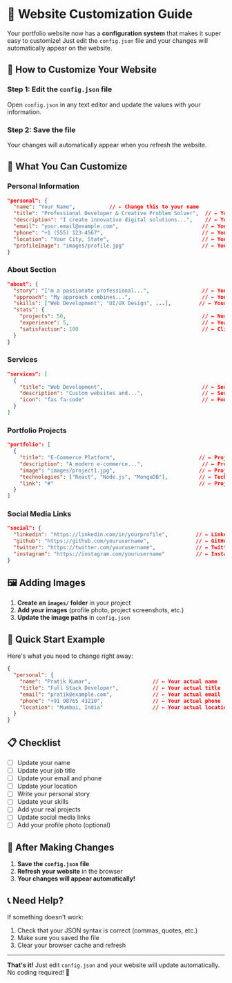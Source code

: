 # 🎨 Website Customization Guide

Your portfolio website now has a **configuration system** that makes it super easy to customize! Just edit the `config.json` file and your changes will automatically appear on the website.

## 📝 **How to Customize Your Website**

### **Step 1: Edit the `config.json` file**
Open `config.json` in any text editor and update the values with your information.

### **Step 2: Save the file**
Your changes will automatically appear when you refresh the website.

## 🔧 **What You Can Customize**

### **Personal Information**
```json
"personal": {
  "name": "Your Name",           // ← Change this to your name
  "title": "Professional Developer & Creative Problem Solver",  // ← Your job title
  "description": "I create innovative digital solutions...",    // ← Your tagline
  "email": "your.email@example.com",                           // ← Your email
  "phone": "+1 (555) 123-4567",                                // ← Your phone
  "location": "Your City, State",                              // ← Your location
  "profileImage": "images/profile.jpg"                         // ← Your photo (optional)
}
```

### **About Section**
```json
"about": {
  "story": "I'm a passionate professional...",                 // ← Your story
  "approach": "My approach combines...",                       // ← Your approach
  "skills": ["Web Development", "UI/UX Design", ...],         // ← Your skills
  "stats": {
    "projects": 50,                                            // ← Number of projects
    "experience": 5,                                           // ← Years of experience
    "satisfaction": 100                                        // ← Client satisfaction %
  }
}
```

### **Services**
```json
"services": [
  {
    "title": "Web Development",                                // ← Service name
    "description": "Custom websites and...",                   // ← Service description
    "icon": "fas fa-code"                                      // ← FontAwesome icon
  }
]
```

### **Portfolio Projects**
```json
"portfolio": [
  {
    "title": "E-Commerce Platform",                           // ← Project name
    "description": "A modern e-commerce...",                   // ← Project description
    "image": "images/project1.jpg",                           // ← Project image
    "technologies": ["React", "Node.js", "MongoDB"],          // ← Tech stack
    "link": "#"                                               // ← Project link
  }
]
```

### **Social Media Links**
```json
"social": {
  "linkedin": "https://linkedin.com/in/yourprofile",         // ← LinkedIn
  "github": "https://github.com/yourusername",               // ← GitHub
  "twitter": "https://twitter.com/yourusername",             // ← Twitter
  "instagram": "https://instagram.com/yourusername"          // ← Instagram
}
```

## 🖼️ **Adding Images**

1. **Create an `images/` folder** in your project
2. **Add your images** (profile photo, project screenshots, etc.)
3. **Update the image paths** in `config.json`

## 🚀 **Quick Start Example**

Here's what you need to change right away:

```json
{
  "personal": {
    "name": "Pratik Kumar",                    // ← Your actual name
    "title": "Full Stack Developer",           // ← Your actual title
    "email": "pratik@example.com",             // ← Your actual email
    "phone": "+91 98765 43210",                // ← Your actual phone
    "location": "Mumbai, India"                // ← Your actual location
  }
}
```

## 📋 **Checklist**

- [ ] Update your name
- [ ] Update your job title
- [ ] Update your email and phone
- [ ] Update your location
- [ ] Write your personal story
- [ ] Update your skills
- [ ] Add your real projects
- [ ] Update social media links
- [ ] Add your profile photo (optional)

## 🔄 **After Making Changes**

1. **Save the `config.json` file**
2. **Refresh your website** in the browser
3. **Your changes will appear automatically!**

## 📞 **Need Help?**

If something doesn't work:
1. Check that your JSON syntax is correct (commas, quotes, etc.)
2. Make sure you saved the file
3. Clear your browser cache and refresh

---

**That's it!** Just edit `config.json` and your website will update automatically. No coding required! 🎉
